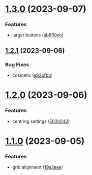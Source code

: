 # [1.3.0](https://github.com/petermihailov/metronome/compare/v1.2.1...v1.3.0) (2023-09-07)


### Features

* larger buttons ([ab860eb](https://github.com/petermihailov/metronome/commit/ab860eb9c01483442a0da0b2f9d29fdf2008e1b4))



## [1.2.1](https://github.com/petermihailov/metronome/compare/v1.2.0...v1.2.1) (2023-09-06)


### Bug Fixes

* cosmetic ([e92bfbb](https://github.com/petermihailov/metronome/commit/e92bfbb30184be8c8caf6cea8bee3f97a389ea02))



# [1.2.0](https://github.com/petermihailov/metronome/compare/v1.1.0...v1.2.0) (2023-09-06)


### Features

* centring settings ([503b042](https://github.com/petermihailov/metronome/commit/503b0424f75c58d829c17a6f10c74ca0345da9c0))



# [1.1.0](https://github.com/petermihailov/metronome/compare/19a2eeeca90a74beef39f5f7cd70f9aec552a9cf...v1.1.0) (2023-09-05)


### Features

* grid alignment ([19a2eee](https://github.com/petermihailov/metronome/commit/19a2eeeca90a74beef39f5f7cd70f9aec552a9cf))



